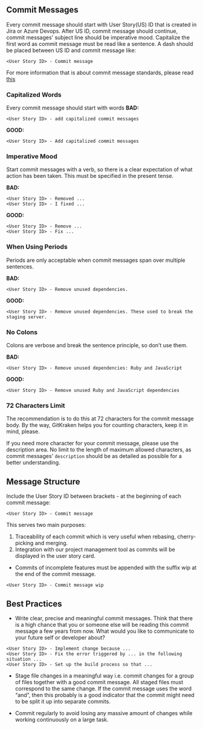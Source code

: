 ## Commit Messages

Every commit message should start with User Story(US) ID that is created in Jira or Azure Devops. After US ID, commit message should continue, commit messages' subject line should be imperative mood. Capitalize the first word as commit message must be read like a sentence. A dash should be placed between US ID and commit message like:

```
<User Story ID> - Commit message
```

For more information that is about commit message standards, please read [this](https://chris.beams.io/posts/git-commit/)

### Capitalized Words
Every commit message should start with words
__BAD:__
```
<User Story ID> - add capitalized commit messages
```

__GOOD:__
```
<User Story ID> - Add capitalized commit messages
```

### Imperative Mood
Start commit messages with a verb, so there is a clear expectation of what action has been taken. This must be specified in the present tense.

__BAD:__
```
<User Story ID> - Removed ...
<User Story ID> - I fixed ...
```
__GOOD:__
```
<User Story ID> - Remove ...
<User Story ID> - Fix ...
```

### When Using Periods
Periods are only acceptable when commit messages span over multiple sentences.

__BAD:__
```
<User Story ID> - Remove unused dependencies.
```

__GOOD:__
```
<User Story ID> - Remove unused dependencies. These used to break the staging server.
```

### No Colons
Colons are verbose and break the sentence principle, so don’t use them.

__BAD:__
```
<User Story ID> - Remove unused dependencies: Ruby and JavaScript
```

__GOOD:__
```
<User Story ID> - Remove unused Ruby and JavaScript dependencies 
```
### 72 Characters Limit
The recommendation is to do this at 72 characters for the commit message body. By the way, GitKraken helps you for counting characters, keep it in mind, please. 

If you need more character for your commit message, please use the description area. No limit to the length of maximum allowed characters, as commit messages' `description` should be as detailed as possible for a better understanding.

## Message Structure

Include the User Story ID between brackets   - at the beginning of each commit message:

```
<User Story ID> - Commit message
```

This serves two main purposes:
1. Traceability of each commit which is very useful when rebasing, cherry-picking and merging.
2. Integration with our project management tool as commits will be displayed in the user story card.

* Commits of incomplete features must be appended with the suffix wip at the end of the commit message.

```
<User Story ID> - Commit message wip
```

## Best Practices

* Write clear, precise and meaningful commit messages. Think that there is a high chance that you or someone else will be reading this commit message a few years from now. What would you like to communicate to your future self or developer about?

```
<User Story ID> - Implement change because ...
<User Story ID> - Fix the error triggered by ... in the following situation ...
<User Story ID> - Set up the build process so that ...
```

* Stage file changes in a meaningful way i.e. commit changes for a group of files together with a good commit message. All staged files must correspond to the same change. If the commit message uses the word “and”, then this probably is a good indicator that the commit might need to be split it up into separate commits.

* Commit regularly to avoid losing any massive amount of changes while working continuously on a large task.
